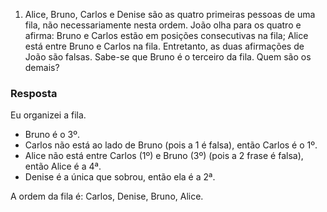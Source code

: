 1. Alice, Bruno, Carlos e Denise são as quatro primeiras pessoas de uma fila, não necessariamente nesta ordem. João olha para os quatro e afirma:
Bruno e Carlos estão em posições consecutivas na fila;
Alice está entre Bruno e Carlos na fila.
Entretanto, as duas afirmações de João são falsas. Sabe-se que Bruno é o terceiro da fila. Quem são os demais?

### Resposta

Eu organizei a fila.

* Bruno é o 3º.
* Carlos não está ao lado de Bruno (pois a 1 é falsa), então Carlos é o 1º.
* Alice não está entre Carlos (1º) e Bruno (3º) (pois a 2 frase é falsa), então Alice é a 4ª.
* Denise é a única que sobrou, então ela é a 2ª.

A ordem da fila é: Carlos, Denise, Bruno, Alice.
